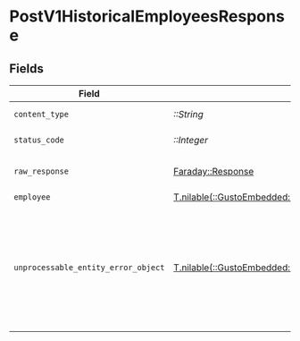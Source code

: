 # PostV1HistoricalEmployeesResponse


## Fields

| Field                                                                                                                                                                                                                                                                                             | Type                                                                                                                                                                                                                                                                                              | Required                                                                                                                                                                                                                                                                                          | Description                                                                                                                                                                                                                                                                                       |
| ------------------------------------------------------------------------------------------------------------------------------------------------------------------------------------------------------------------------------------------------------------------------------------------------- | ------------------------------------------------------------------------------------------------------------------------------------------------------------------------------------------------------------------------------------------------------------------------------------------------- | ------------------------------------------------------------------------------------------------------------------------------------------------------------------------------------------------------------------------------------------------------------------------------------------------- | ------------------------------------------------------------------------------------------------------------------------------------------------------------------------------------------------------------------------------------------------------------------------------------------------- |
| `content_type`                                                                                                                                                                                                                                                                                    | *::String*                                                                                                                                                                                                                                                                                        | :heavy_check_mark:                                                                                                                                                                                                                                                                                | HTTP response content type for this operation                                                                                                                                                                                                                                                     |
| `status_code`                                                                                                                                                                                                                                                                                     | *::Integer*                                                                                                                                                                                                                                                                                       | :heavy_check_mark:                                                                                                                                                                                                                                                                                | HTTP response status code for this operation                                                                                                                                                                                                                                                      |
| `raw_response`                                                                                                                                                                                                                                                                                    | [Faraday::Response](https://www.rubydoc.info/gems/faraday/Faraday/Response)                                                                                                                                                                                                                       | :heavy_check_mark:                                                                                                                                                                                                                                                                                | Raw HTTP response; suitable for custom response parsing                                                                                                                                                                                                                                           |
| `employee`                                                                                                                                                                                                                                                                                        | [T.nilable(::GustoEmbedded::Shared::Employee)](../../models/shared/employee.md)                                                                                                                                                                                                                   | :heavy_minus_sign:                                                                                                                                                                                                                                                                                | Example response                                                                                                                                                                                                                                                                                  |
| `unprocessable_entity_error_object`                                                                                                                                                                                                                                                               | [T.nilable(::GustoEmbedded::Shared::UnprocessableEntityErrorObject)](../../models/shared/unprocessableentityerrorobject.md)                                                                                                                                                                       | :heavy_minus_sign:                                                                                                                                                                                                                                                                                | Unprocessable Entity <br/>  <br/>This may happen when the body of your request contains errors such as `invalid_attribute_value`, or the request fails due to an `invalid_operation`. See the [Errors Categories](https://docs.gusto.com/embedded-payroll/docs/error-categories) guide for more details.<br/> |